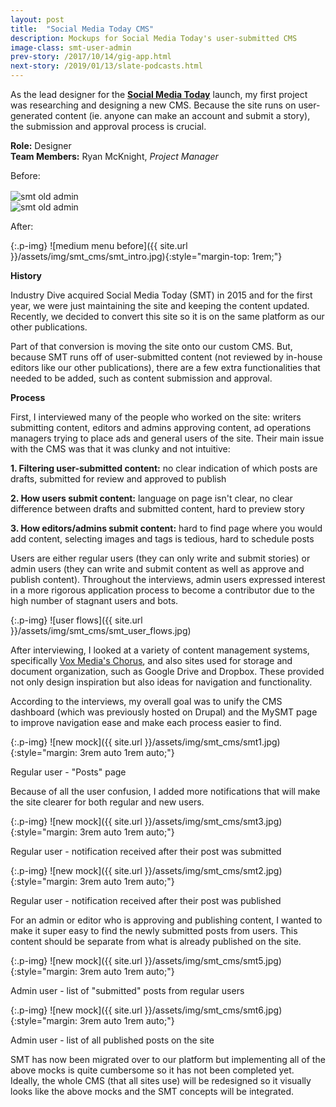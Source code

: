 ```yaml
---
layout: post
title:  "Social Media Today CMS"
description: Mockups for Social Media Today's user-submitted CMS
image-class: smt-user-admin
prev-story: /2017/10/14/gig-app.html
next-story: /2019/01/13/slate-podcasts.html
---
```


As the lead designer for the **[Social Media Today](http://www.socialmediatoday.com/)** launch, my first project was researching and designing a new CMS. Because the site runs on user-generated content (ie. anyone can make an account and submit a story), the submission and approval process is crucial. 

**Role:** Designer<br/>
**Team Members:** Ryan McKnight, _Project Manager_

<span style="margin-top: 5rem;" class="help-text">Before:</span>

<div style="margin-top: 1rem;" class="img-flex-wrapper">
	<div class="img-flex-50">
		<img alt="smt old admin" src="{{ site.url }}/assets/img/smt_cms/old_dash_admin.jpg">
	</div>
	<div class="img-flex-50">
		<img alt="smt old admin" class="p-img" src="{{ site.url }}/assets/img/smt_cms/old_dash_user.jpg">
	</div>
</div>

<span class="help-text">After:</span>

{:.p-img}
![medium menu before]({{ site.url }}/assets/img/smt_cms/smt_intro.jpg){:style="margin-top: 1rem;"}


**History**

Industry Dive acquired Social Media Today (SMT) in 2015 and for the first year, we were just maintaining the site and keeping the content updated. Recently, we decided to convert this site so it is on the same platform as our other publications. 

Part of that conversion is moving the site onto our custom CMS. But, because SMT runs off of user-submitted content (not reviewed by in-house editors like our other publications), there are a few extra functionalities that needed to be added, such as content submission and approval. 

**Process**

First, I interviewed many of the people who worked on the site: writers submitting content, editors and admins approving content, ad operations managers trying to place ads and general users of the site. Their main issue with the CMS was that it was clunky and not intuitive:

**1. Filtering user-submitted content:** no clear indication of which posts are drafts, submitted for review and approved to publish

**2. How users submit content:** language on page isn't clear, no clear difference between drafts and submitted content, hard to preview story

**3. How editors/admins submit content:** hard to find page where you would add content, selecting images and tags is tedious, hard to schedule posts

Users are either regular users (they can only write and submit stories) or admin users (they can write and submit content as well as approve and publish content). Throughout the interviews, admin users expressed interest in a more rigorous application process to become a contributor due to the high number of stagnant users and bots.

{:.p-img}
![user flows]({{ site.url }}/assets/img/smt_cms/smt_user_flows.jpg)

After interviewing, I looked at a variety of content management systems, specifically [Vox Media's Chorus](https://product.voxmedia.com/2016/2/23/11098476/curbed-on-chorus-the-start-of-a-new-era-at-vox-media), and also sites used for storage and document organization, such as Google Drive and Dropbox. These provided not only design inspiration but also ideas for navigation and functionality. 

According to the interviews, my overall goal was to unify the CMS dashboard (which was previously hosted on Drupal) and the MySMT page to improve navigation ease and make each process easier to find. 

{:.p-img}
![new mock]({{ site.url }}/assets/img/smt_cms/smt1.jpg){:style="margin: 3rem auto 1rem auto;"}

<span class="help-text" style="margin-bottom: 3rem;">Regular user - "Posts" page</span>

Because of all the user confusion, I added more notifications that will make the site clearer for both regular and new users. 

{:.p-img}
![new mock]({{ site.url }}/assets/img/smt_cms/smt3.jpg){:style="margin: 3rem auto 1rem auto;"}

<span class="help-text" style="margin-bottom: 3rem;">Regular user - notification received after their post was submitted</span>

{:.p-img}
![new mock]({{ site.url }}/assets/img/smt_cms/smt2.jpg){:style="margin: 3rem auto 1rem auto;"}

<span class="help-text" style="margin-bottom: 3rem;">Regular user - notification received after their post was published</span>

For an admin or editor who is approving and publishing content, I wanted to make it super easy to find the newly submitted posts from users. This content should be separate from what is already published on the site. 

{:.p-img}
![new mock]({{ site.url }}/assets/img/smt_cms/smt5.jpg){:style="margin: 3rem auto 1rem auto;"}

<span class="help-text" style="margin-bottom: 3rem;">Admin user - list of "submitted" posts from regular users</span>

{:.p-img}
![new mock]({{ site.url }}/assets/img/smt_cms/smt6.jpg){:style="margin: 3rem auto 1rem auto;"}

<span class="help-text" style="margin-bottom: 3rem;">Admin user - list of all published posts on the site</span>

SMT has now been migrated over to our platform but implementing all of the above mocks is quite cumbersome so it has not been completed yet. Ideally, the whole CMS (that all sites use) will be redesigned so it visually looks like the above mocks and the SMT concepts will be integrated. 


